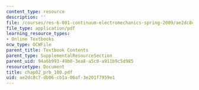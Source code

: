 ```yaml
---
content_type: resource
description: ''
file: /courses/res-6-001-continuum-electromechanics-spring-2009/ae2dc8c7db06cb1a06af3e201f7959e1_chap02_prb_100.pdf
file_type: application/pdf
learning_resource_types:
- Online Textbooks
ocw_type: OCWFile
parent_title: Textbook Contents
parent_type: SupplementalResourceSection
parent_uid: 94a6b993-49b0-3ea8-a5c0-a911b9c5d985
resourcetype: Document
title: chap02_prb_100.pdf
uid: ae2dc8c7-db06-cb1a-06af-3e201f7959e1
---
```

